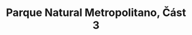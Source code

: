 ---
layout:   post
type:     text
photos:   [ "https://lh5.googleusercontent.com/-TXD82rLXIto/UxtvxDrRgMI/AAAAAAAABmE/QohHiDCB0WQ/w768-h1024-p-no/tree.jpg", "https://lh3.googleusercontent.com/-Zg4qW9wuyLM/Uxtv0bY-LyI/AAAAAAAABmM/6KuWv71MRDs/w1024-h984-p-no/treebark.jpg", "https://lh3.googleusercontent.com/-3iWUZpH5NVE/Uxtv1EOjsPI/AAAAAAAABmU/xcnmXUuDNU8/w605-h1024-p-no/treespiky.jpg" ]
tags:     [ Panama ]
category: cz
title: "Parque Natural Metropolitano, Část 3"
location:
    name: "Parque Natural Metropolitano de Panamá, Panama"
    ddd:  [ 8.9935778, -79.5462597 ]
---